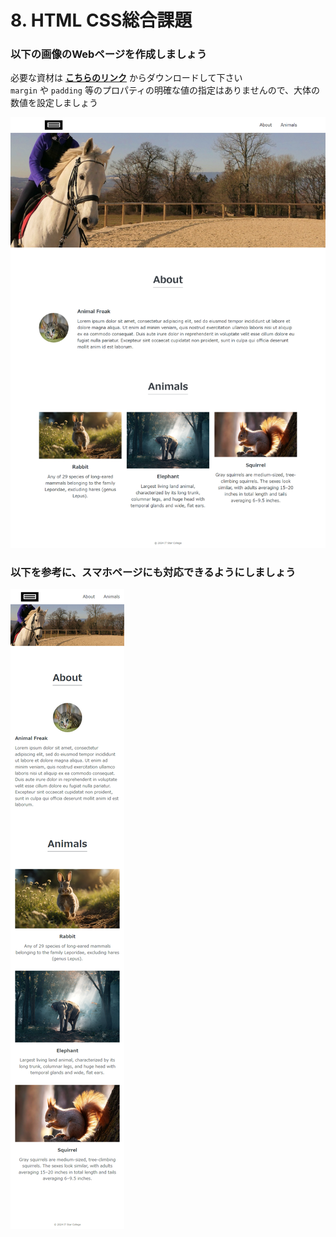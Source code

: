 

# 8. HTML CSS総合課題

### 以下の画像のWebページを作成しましょう
必要な資材は [**こちらのリンク**](./files/practice.zip) からダウンロードして下さい  
`margin` や `padding` 等のプロパティの明確な値の指定はありませんので、大体の数値を設定しましょう

![animal](./Image/img1.png)

### 以下を参考に、スマホページにも対応できるようにしましょう

![animal](./Image/img2.png)
